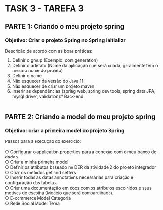 # TASK 3 - TAREFA 3

## PARTE 1: Criando o meu projeto spring

### Objetivo: Criar o projeto Spring no Spring Initializr

Descrição de acordo com as boas práticas:
1. Definir o group (Exemplo: com.generation)
2. Definir o artefato (Nome da aplicação que
será criada, geralmente tem o mesmo nome
do projeto)
3. Definir o name
4. Não esquecer da versão do Java 11
5. Não esquecer de criar um projeto maven
6. Inserir as dependências (spring web, spring
dev tools, spring data JPA, mysql driver,
validation)# Back-end
<br><br>

## PARTE 2: Criando a model do meu projeto spring

### Objetivo: criar a primeira model do projeto Spring

Passos para a execução do exercício: </br><br>
○ Configurar o application.properties para a conexão com
o meu banco de dados </br>
○ Criar a minha primeira model </br>
○ Definir os atributos baseado no DER da atividade 2 do
projeto integrador </br>
○ Criar os métodos get and setters </br>
○ Inserir todas as datas annotations necessárias para criação
e configuração das tabelas.</br>
○ Criar uma documentação em docs com os atributos
escolhidos e seus motivos de escolha (Modelo que será
compartilhado).</br>
○ E-commerce Model Categoria</br>
○ Rede Social Model Tema

